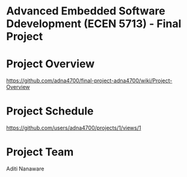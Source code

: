 # Advanced Embedded Software Ddevelopment (ECEN 5713) - Final Project

# Project Overview
https://github.com/adna4700/final-project-adna4700/wiki/Project-Overview


# Project Schedule
https://github.com/users/adna4700/projects/1/views/1


# Project Team
Aditi Nanaware